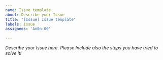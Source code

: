 ```yaml
---
name: Issue template
about: Describe your Issue
title: "[Issue] Issue template"
labels: Issue
assignees: 'An0n-00'

---
```


_Describe your Issue here. Please Include also the steps you have tried to solve it!_
